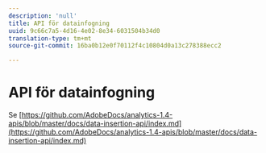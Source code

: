 ```yaml
---
description: 'null'
title: API för datainfogning
uuid: 9c66c7a5-4d16-4e02-8e34-6031504b34d0
translation-type: tm+mt
source-git-commit: 16ba0b12e0f70112f4c10804d0a13c278388ecc2

---
```



# API för datainfogning

<!-- Git link needs to change to root relative link -->

Se [https://github.com/AdobeDocs/analytics-1.4-apis/blob/master/docs/data-insertion-api/index.md](https://github.com/AdobeDocs/analytics-1.4-apis/blob/master/docs/data-insertion-api/index.md)
